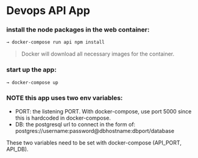 # Devops API App


### install the node packages in the web container:
```sh
→ docker-compose run api npm install
```
> Docker will download all necessary images for the container.

### start up the app:
```sh
→ docker-compose up
```

###  NOTE this app uses two env variables:

- PORT: the listening PORT. With docker-compose, use port 5000 since this is hardcoded in docker-compose.
- DB: the postgresql url to connect in the form of: postgres://username:password@dbhostname:dbport/database

These two variables need to be set with docker-compose (API_PORT, API_DB).
